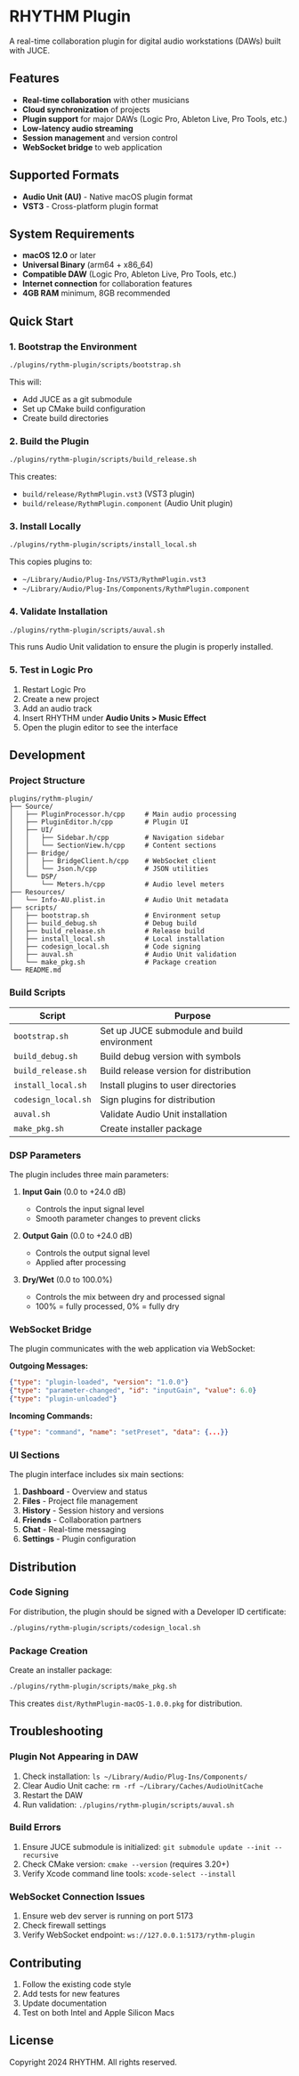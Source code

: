 # RHYTHM Plugin

A real-time collaboration plugin for digital audio workstations (DAWs) built with JUCE.

## Features

- **Real-time collaboration** with other musicians
- **Cloud synchronization** of projects
- **Plugin support** for major DAWs (Logic Pro, Ableton Live, Pro Tools, etc.)
- **Low-latency audio streaming**
- **Session management** and version control
- **WebSocket bridge** to web application

## Supported Formats

- **Audio Unit (AU)** - Native macOS plugin format
- **VST3** - Cross-platform plugin format

## System Requirements

- **macOS 12.0** or later
- **Universal Binary** (arm64 + x86_64)
- **Compatible DAW** (Logic Pro, Ableton Live, Pro Tools, etc.)
- **Internet connection** for collaboration features
- **4GB RAM** minimum, 8GB recommended

## Quick Start

### 1. Bootstrap the Environment

```bash
./plugins/rythm-plugin/scripts/bootstrap.sh
```

This will:
- Add JUCE as a git submodule
- Set up CMake build configuration
- Create build directories

### 2. Build the Plugin

```bash
./plugins/rythm-plugin/scripts/build_release.sh
```

This creates:
- `build/release/RythmPlugin.vst3` (VST3 plugin)
- `build/release/RythmPlugin.component` (Audio Unit plugin)

### 3. Install Locally

```bash
./plugins/rythm-plugin/scripts/install_local.sh
```

This copies plugins to:
- `~/Library/Audio/Plug-Ins/VST3/RythmPlugin.vst3`
- `~/Library/Audio/Plug-Ins/Components/RythmPlugin.component`

### 4. Validate Installation

```bash
./plugins/rythm-plugin/scripts/auval.sh
```

This runs Audio Unit validation to ensure the plugin is properly installed.

### 5. Test in Logic Pro

1. Restart Logic Pro
2. Create a new project
3. Add an audio track
4. Insert RHYTHM under **Audio Units > Music Effect**
5. Open the plugin editor to see the interface

## Development

### Project Structure

```
plugins/rythm-plugin/
├── Source/
│   ├── PluginProcessor.h/cpp     # Main audio processing
│   ├── PluginEditor.h/cpp        # Plugin UI
│   ├── UI/
│   │   ├── Sidebar.h/cpp         # Navigation sidebar
│   │   └── SectionView.h/cpp     # Content sections
│   ├── Bridge/
│   │   ├── BridgeClient.h/cpp    # WebSocket client
│   │   └── Json.h/cpp            # JSON utilities
│   └── DSP/
│       └── Meters.h/cpp          # Audio level meters
├── Resources/
│   └── Info-AU.plist.in          # Audio Unit metadata
├── scripts/
│   ├── bootstrap.sh              # Environment setup
│   ├── build_debug.sh            # Debug build
│   ├── build_release.sh          # Release build
│   ├── install_local.sh          # Local installation
│   ├── codesign_local.sh         # Code signing
│   ├── auval.sh                  # Audio Unit validation
│   └── make_pkg.sh               # Package creation
└── README.md
```

### Build Scripts

| Script | Purpose |
|--------|---------|
| `bootstrap.sh` | Set up JUCE submodule and build environment |
| `build_debug.sh` | Build debug version with symbols |
| `build_release.sh` | Build release version for distribution |
| `install_local.sh` | Install plugins to user directories |
| `codesign_local.sh` | Sign plugins for distribution |
| `auval.sh` | Validate Audio Unit installation |
| `make_pkg.sh` | Create installer package |

### DSP Parameters

The plugin includes three main parameters:

1. **Input Gain** (0.0 to +24.0 dB)
   - Controls the input signal level
   - Smooth parameter changes to prevent clicks

2. **Output Gain** (0.0 to +24.0 dB)
   - Controls the output signal level
   - Applied after processing

3. **Dry/Wet** (0.0 to 100.0%)
   - Controls the mix between dry and processed signal
   - 100% = fully processed, 0% = fully dry

### WebSocket Bridge

The plugin communicates with the web application via WebSocket:

**Outgoing Messages:**
```json
{"type": "plugin-loaded", "version": "1.0.0"}
{"type": "parameter-changed", "id": "inputGain", "value": 6.0}
{"type": "plugin-unloaded"}
```

**Incoming Commands:**
```json
{"type": "command", "name": "setPreset", "data": {...}}
```

### UI Sections

The plugin interface includes six main sections:

1. **Dashboard** - Overview and status
2. **Files** - Project file management
3. **History** - Session history and versions
4. **Friends** - Collaboration partners
5. **Chat** - Real-time messaging
6. **Settings** - Plugin configuration

## Distribution

### Code Signing

For distribution, the plugin should be signed with a Developer ID certificate:

```bash
./plugins/rythm-plugin/scripts/codesign_local.sh
```

### Package Creation

Create an installer package:

```bash
./plugins/rythm-plugin/scripts/make_pkg.sh
```

This creates `dist/RythmPlugin-macOS-1.0.0.pkg` for distribution.

## Troubleshooting

### Plugin Not Appearing in DAW

1. Check installation: `ls ~/Library/Audio/Plug-Ins/Components/`
2. Clear Audio Unit cache: `rm -rf ~/Library/Caches/AudioUnitCache`
3. Restart the DAW
4. Run validation: `./plugins/rythm-plugin/scripts/auval.sh`

### Build Errors

1. Ensure JUCE submodule is initialized: `git submodule update --init --recursive`
2. Check CMake version: `cmake --version` (requires 3.20+)
3. Verify Xcode command line tools: `xcode-select --install`

### WebSocket Connection Issues

1. Ensure web dev server is running on port 5173
2. Check firewall settings
3. Verify WebSocket endpoint: `ws://127.0.0.1:5173/rythm-plugin`

## Contributing

1. Follow the existing code style
2. Add tests for new features
3. Update documentation
4. Test on both Intel and Apple Silicon Macs

## License

Copyright 2024 RHYTHM. All rights reserved.
